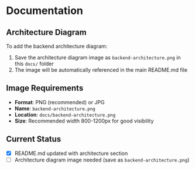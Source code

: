 # Documentation

## Architecture Diagram

To add the backend architecture diagram:

1. Save the architecture diagram image as `backend-architecture.png` in this `docs/` folder
2. The image will be automatically referenced in the main README.md file

## Image Requirements

- **Format**: PNG (recommended) or JPG
- **Name**: `backend-architecture.png`
- **Location**: `docs/backend-architecture.png`
- **Size**: Recommended width 800-1200px for good visibility

## Current Status

- [x] README.md updated with architecture section
- [ ] Architecture diagram image needed (save as `backend-architecture.png`) 